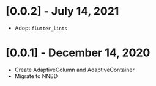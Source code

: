 # [0.0.2] - July 14, 2021

* Adopt `flutter_lints`

# [0.0.1] - December 14, 2020

* Create AdaptiveColumn and AdaptiveContainer
* Migrate to NNBD
